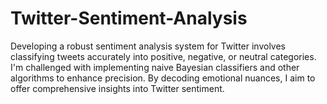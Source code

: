 # Twitter-Sentiment-Analysis
Developing a robust sentiment analysis system for Twitter involves classifying tweets accurately into positive, negative, or neutral categories. I'm challenged with implementing naive Bayesian classifiers and other algorithms to enhance precision. By decoding emotional nuances, I aim to offer comprehensive insights into Twitter sentiment.

